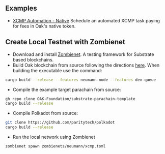 Examples
----------
* [XCMP Automation - Native](https://github.com/OAK-Foundation/javascript-examples/tree/master/xcmp_automation)
Schedule an automated XCMP task paying for fees in Oak's native token.

Create Local Testnet with Zombienet
----------
* Download and install [Zombienet](https://github.com/paritytech/zombienet).  A testing framework for Substrate based blockchains.  
* Build Oak blockchain from source following the directions [here](https://github.com/OAK-Foundation/OAK-blockchain#building-from-source).  When building the executable use the command:
```bash
cargo build --release --features neumann-node --features dev-queue
```
* Compile the example target parachain from source:
```bash
gh repo clone OAK-Foundation/substrate-parachain-template
cargo build --release
```
* Compile Polkadot from source:
```bash
git clone https://github.com/paritytech/polkadot
cargo build --release
```
* Run the local network using Zombienet
```bash
zombienet spawn zombienets/neumann/xcmp.toml
```
